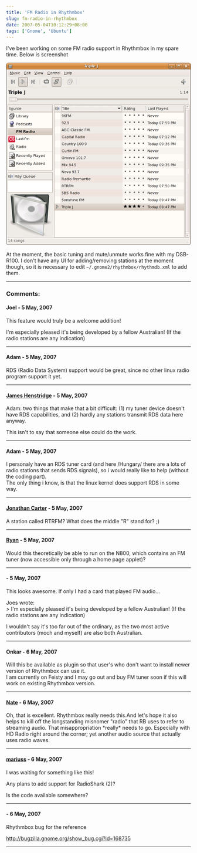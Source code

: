 ```yaml
---
title: 'FM Radio in Rhythmbox'
slug: fm-radio-in-rhythmbox
date: 2007-05-04T10:12:29+08:00
tags: ['Gnome', 'Ubuntu']
---
```


I\'ve been working on some FM radio support in Rhythmbox in my spare
time. Below is screenshot

![](rhythmbox-fmradio.png)

At the moment, the basic tuning and mute/unmute works fine with my
DSB-R100. I don\'t have any UI for adding/removing stations at the
moment though, so it is necessary to edit
`~/.gnome2/rhythmbox/rhythmdb.xml` to add them.

---
### Comments:
#### Joel - <time datetime="2007-05-04 11:49:12">5 May, 2007</time>

This feature would truly be a welcome addition!

I\'m especially pleased it\'s being developed by a fellow Australian!
(If the radio stations are any indication)

---
#### Adam - <time datetime="2007-05-04 12:55:01">5 May, 2007</time>

RDS (Radio Data System) support would be great, since no other linux
radio program support it yet.

---
#### [James Henstridge](http://blogs.gnome.org/jamesh) - <time datetime="2007-05-04 14:19:53">5 May, 2007</time>

Adam: two things that make that a bit difficult: (1) my tuner device
doesn\'t have RDS capabilities, and (2) hardly any stations transmit RDS
data here anyway.

This isn\'t to say that someone else could do the work.

---
#### Adam - <time datetime="2007-05-04 14:32:49">5 May, 2007</time>

I personaly have an RDS tuner card (and here /Hungary/ there are a lots
of radio stations that sends RDS signals), so i would really like to
help (without the coding part).\
The only thing i know, is that the linux kernel does support RDS in some
way.

---
#### [Jonathan Carter](http://jonathancarter.co.za) - <time datetime="2007-05-04 16:13:32">5 May, 2007</time>

A station called RTRFM? What does the middle \"R\" stand for? ;)

---
#### [Ryan](http://www.cleardefinition.com/oss/abi/blog) - <time datetime="2007-05-04 16:24:34">5 May, 2007</time>

Would this theoretically be able to run on the N800, which contains an
FM tuner (now accessible only through a home page applet)?

---
####  - <time datetime="2007-05-04 21:34:12">5 May, 2007</time>

This looks awesome. If only I had a card that played FM audio\...

Joes wrote:\
\> I\'m especially pleased it\'s being developed by a fellow Australian!
(If the radio stations are any indication)

I wouldn\'t say it\'s too far out of the ordinary, as the two most
active contributors (moch and myself) are also both Australian.

---
#### Onkar - <time datetime="2007-05-05 03:59:27">6 May, 2007</time>

Will this be available as plugin so that user\'s who don\'t want to
install newer version of Rhythmbox can use it.\
I am currently on Feisty and I may go out and buy FM tuner soon if this
will work on existing Rhythmbox version.

---
#### [Nate](http://blog.glyphography.com) - <time datetime="2007-05-05 04:32:22">6 May, 2007</time>

Oh, that is excellent. Rhythmbox really needs this.And let\'s hope it
also helps to kill off the longstanding misnomer \"radio\" that RB uses
to refer to streaming audio. That misappropriation \*really\* needs to
go. Especially with HD Radio right around the corner; yet another audio
source that actually uses radio waves.

---
#### [mariuss](http://marius.scurtescu.com) - <time datetime="2007-05-05 04:38:43">6 May, 2007</time>

I was waiting for something like this!

Any plans to add support for RadioShark (2)?

Is the code available somewhere?

---
####  - <time datetime="2007-05-05 16:51:45">6 May, 2007</time>

Rhythmbox bug for the reference

<http://bugzilla.gnome.org/show_bug.cgi?id=168735>

---
